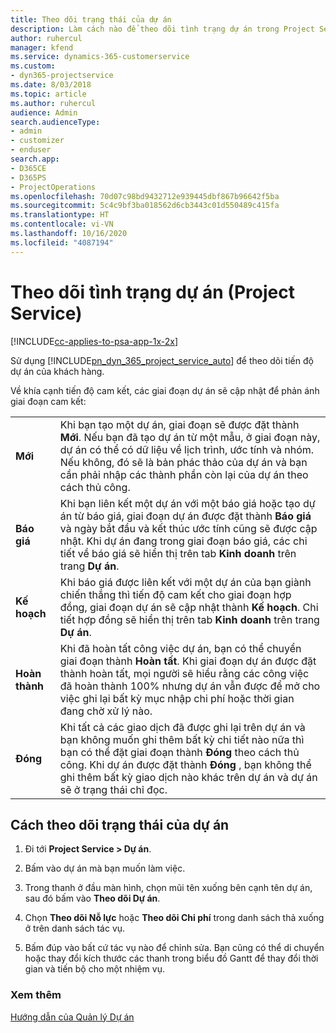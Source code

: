 ```yaml
---
title: Theo dõi trạng thái của dự án
description: Làm cách nào để theo dõi tình trạng dự án trong Project Service
author: ruhercul
manager: kfend
ms.service: dynamics-365-customerservice
ms.custom:
- dyn365-projectservice
ms.date: 8/03/2018
ms.topic: article
ms.author: ruhercul
audience: Admin
search.audienceType:
- admin
- customizer
- enduser
search.app:
- D365CE
- D365PS
- ProjectOperations
ms.openlocfilehash: 70d07c98bd9432712e939445dbf867b96642f5ba
ms.sourcegitcommit: 5c4c9bf3ba018562d6cb3443c01d550489c415fa
ms.translationtype: HT
ms.contentlocale: vi-VN
ms.lasthandoff: 10/16/2020
ms.locfileid: "4087194"
---
```

# <a name="track-a-projects-status-project-service"></a>Theo dõi tình trạng dự án (Project Service)

[!INCLUDE[cc-applies-to-psa-app-1x-2x](../includes/cc-applies-to-psa-app-1x-2x.md)]

Sử dụng [!INCLUDE[pn_dyn_365_project_service_auto](../includes/pn-dyn-365-project-service-auto.md)] để theo dõi tiến độ dự án của khách hàng.  

Về khía cạnh tiến độ cam kết, các giai đoạn dự án sẽ cập nhật để phản ánh giai đoạn cam kết:  


|              |                                                                                                                                                                                                                                                                                                  |
|--------------|--------------------------------------------------------------------------------------------------------------------------------------------------------------------------------------------------------------------------------------------------------------------------------------------------|
|   **Mới**    | Khi bạn tạo một dự án, giai đoạn sẽ được đặt thành **Mới**. Nếu bạn đã tạo dự án từ một mẫu, ở giai đoạn này, dự án có thể có dữ liệu về lịch trình, ước tính và nhóm. Nếu không, đó sẽ là bản phác thảo của dự án và bạn cần phải nhập các thành phần còn lại của dự án theo cách thủ công. |
|  **Báo giá**   |      Khi bạn liên kết một dự án với một báo giá hoặc tạo dự án từ báo giá, giai đoạn dự án được đặt thành **Báo giá** và ngày bắt đầu và kết thúc ước tính cũng sẽ được cập nhật. Khi dự án đang trong giai đoạn báo giá, các chi tiết về báo giá sẽ hiển thị trên tab **Kinh doanh** trên trang **Dự án**.      |
|   **Kế hoạch**   |                                     Khi báo giá được liên kết với một dự án của bạn giành chiến thắng thì tiến độ cam kết cho giai đoạn hợp đồng, giai đoạn dự án sẽ cập nhật thành **Kế hoạch**. Chi tiết hợp đồng sẽ hiển thị trên tab **Kinh doanh** trên trang **Dự án**.                                      |
| **Hoàn thành** |                    Khi đã hoàn tất công việc dự án, bạn có thể chuyển giai đoạn thành **Hoàn tất**. Khi giai đoạn dự án được đặt thành hoàn tất, mọi người sẽ hiểu rằng các công việc đã hoàn thành 100% nhưng dự án vẫn được để mở cho việc ghi lại bất kỳ mục nhập chi phí hoặc thời gian đang chờ xử lý nào.                     |
|  **Đóng**   |           Khi tất cả các giao dịch đã được ghi lại trên dự án và bạn không muốn ghi thêm bất kỳ chi tiết nào nữa thì bạn có thể đặt giai đoạn thành **Đóng** theo cách thủ công. Khi dự án được đặt thành **Đóng** , bạn không thể ghi thêm bất kỳ giao dịch nào khác trên dự án và dự án sẽ ở trạng thái chỉ đọc.           |

## <a name="to-track-a-projects-status"></a>Cách theo dõi trạng thái của dự án  

1.  Đi tới **Project Service > Dự án**.  

2.  Bấm vào dự án mà bạn muốn làm việc.  

3.  Trong thanh ở đầu màn hình, chọn mũi tên xuống bên cạnh tên dự án, sau đó bấm vào **Theo dõi Dự án**.  

4.  Chọn **Theo dõi Nỗ lực** hoặc **Theo dõi Chi phí** trong danh sách thả xuống ở trên danh sách tác vụ.  

5.  Bấm đúp vào bất cứ tác vụ nào để chỉnh sửa. Bạn cũng có thể di chuyển hoặc thay đổi kích thước các thanh trong biểu đồ Gantt để thay đổi thời gian và tiến bộ cho một nhiệm vụ.  

### <a name="see-also"></a>Xem thêm  
 [Hướng dẫn của Quản lý Dự án](../psa/project-manager-guide.md)

